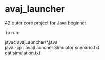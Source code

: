 # avaj_launcher
42 outer core project for Java beginner


To run:

javac avajLauncher/*.java</br>
java -cp . avajLauncher.Simulator scenario.txt</br>
cat simulation.txt
